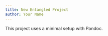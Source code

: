 ```yaml
---
title: New Entangled Project
author: Your Name
---
```


This project uses a minimal setup with Pandoc.

